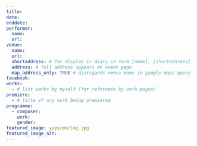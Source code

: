 ```yaml
---
title:
date:
enddate:
performer:
  name:
  url:
venue:
  name:
  url:
  shortaddress: # for display in diary in form [name], [shortaddress]
  address: # full address appears on event page
  map_address_only: TRUE # disregards venue name in google maps query
facebook:
works:
  - # list works by myself (for reference by work pages)
premiere:
  - # title of any work being premiered
programme:
  - composer:
    work:
    gender:
featured_image: yyyy/mm/img.jpg
featured_image_alt:
---
```

